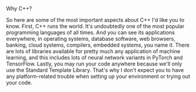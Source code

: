 Why C++?

So here are some of the most important aspects about C++ I'd like you to know. First, C++ runs the world. It's undoubtedly one of the most popular programming languages of all times. And you can see its applications everywhere, in operating systems, database software, web browsers, banking, cloud systems, compilers, embedded systems, you name it. 
There are lots of libraries available for pretty much any application of machine learning, and this includes lots of neural network variants in PyTorch and TensorFlow. Lastly, you may run your code anywhere because we'll only use the Standard Template Library. That's why I don't expect you to have any platform-related trouble when setting up your environment or trying out your code.